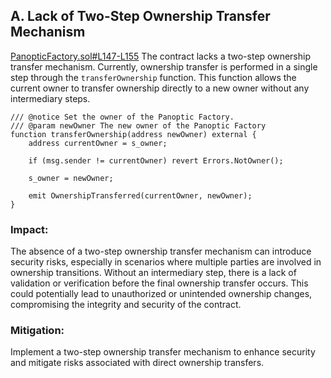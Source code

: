 ## A. Lack of Two-Step Ownership Transfer Mechanism
[PanopticFactory.sol#L147-L155](https://github.com/code-423n4/2024-04-panoptic/blob/833312ebd600665b577fbd9c03ffa0daf250ed24/contracts/PanopticFactory.sol#L147-L155)
The contract lacks a two-step ownership transfer mechanism. Currently, ownership transfer is performed in a single step through the `transferOwnership` function. This function allows the current owner to transfer ownership directly to a new owner without any intermediary steps.
```solidity
/// @notice Set the owner of the Panoptic Factory.
/// @param newOwner The new owner of the Panoptic Factory
function transferOwnership(address newOwner) external {
    address currentOwner = s_owner;

    if (msg.sender != currentOwner) revert Errors.NotOwner();

    s_owner = newOwner;

    emit OwnershipTransferred(currentOwner, newOwner);
}
```
### Impact:
The absence of a two-step ownership transfer mechanism can introduce security risks, especially in scenarios where multiple parties are involved in ownership transitions. Without an intermediary step, there is a lack of validation or verification before the final ownership transfer occurs. This could potentially lead to unauthorized or unintended ownership changes, compromising the integrity and security of the contract.

### Mitigation:
Implement a two-step ownership transfer mechanism to enhance security and mitigate risks associated with direct ownership transfers. 